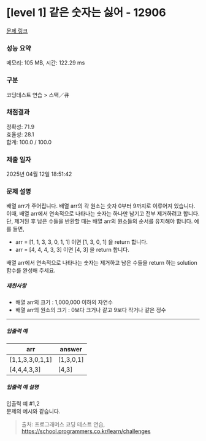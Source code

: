 # [level 1] 같은 숫자는 싫어 - 12906 

[문제 링크](https://school.programmers.co.kr/learn/courses/30/lessons/12906?language=cpp) 

### 성능 요약

메모리: 105 MB, 시간: 122.29 ms

### 구분

코딩테스트 연습 > 스택／큐

### 채점결과

정확성: 71.9<br/>효율성: 28.1<br/>합계: 100.0 / 100.0

### 제출 일자

2025년 04월 12일 18:51:42

### 문제 설명

<p>배열 arr가 주어집니다. 배열 arr의 각 원소는 숫자 0부터 9까지로 이루어져 있습니다. 이때, 배열 arr에서 연속적으로 나타나는 숫자는 하나만 남기고 전부 제거하려고 합니다. 단, 제거된 후 남은 수들을 반환할 때는 배열 arr의 원소들의 순서를 유지해야 합니다. 예를 들면,</p>

<ul>
<li>arr = [1, 1, 3, 3, 0, 1, 1] 이면 [1, 3, 0, 1] 을 return 합니다.</li>
<li>arr = [4, 4, 4, 3, 3] 이면 [4, 3] 을 return 합니다.</li>
</ul>

<p>배열 arr에서 연속적으로 나타나는 숫자는 제거하고 남은 수들을 return 하는 solution 함수를 완성해 주세요.</p>

<h5>제한사항</h5>

<ul>
<li>배열 arr의 크기 : 1,000,000 이하의 자연수</li>
<li>배열 arr의 원소의 크기 : 0보다 크거나 같고 9보다 작거나 같은 정수</li>
</ul>

<hr>

<h5>입출력 예</h5>
<table class="table">
        <thead><tr>
<th>arr</th>
<th>answer</th>
</tr>
</thead>
        <tbody><tr>
<td>[1,1,3,3,0,1,1]</td>
<td>[1,3,0,1]</td>
</tr>
<tr>
<td>[4,4,4,3,3]</td>
<td>[4,3]</td>
</tr>
</tbody>
      </table>
<h5>입출력 예 설명</h5>

<p>입출력 예 #1,2<br>
문제의 예시와 같습니다.</p>


> 출처: 프로그래머스 코딩 테스트 연습, https://school.programmers.co.kr/learn/challenges